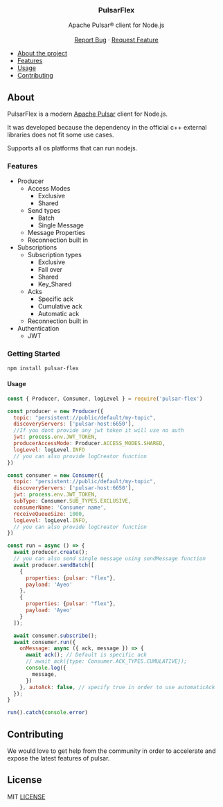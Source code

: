   <br />
<h3 align="center">PulsarFlex</h3>

  <p align="center">
    Apache Pulsar® client for Node.js
    <br />
    <br /> 
    <a href="https://github.com/ayeo-flex/pulsar-flex/issues/new?assignees=&labels=&template=bug_report.md&title=">Report Bug</a>
    ·
    <a href="https://github.com/ayeo-flex/pulsar-flex/issues/new?assignees=&labels=&template=feature_request.md&title=">Request Feature</a>
  </p>


- [About the project](#about)
- [Features](#features)
- [Usage](#usage)
- [Contributing](#contributing)

## <a name="about"></a> About

PulsarFlex is a modern [Apache Pulsar](https://pulsar.apache.org/) client for Node.js.

It was developed because the dependency in the official c++ external libraries does not fit some use cases.

Supports all os platforms that can run nodejs.

### <a name="features"></a> Features

* Producer
  * Access Modes
    * Exclusive
    * Shared
  * Send types
    * Batch 
    * Single Message
  * Message Properties
  * Reconnection built in  
* Subscriptions
  * Subscription types
    * Exclusive
    * Fail over  
    * Shared
    * Key_Shared
  * Acks
    * Specific ack
    * Cumulative ack
    * Automatic ack  
  * Reconnection built in  
* Authentication
  * JWT

### <a name="getting-started"></a> Getting Started

```sh
npm install pulsar-flex
```

#### <a name="usage"></a> Usage
```javascript
const { Producer, Consumer, logLevel } = require('pulsar-flex')

const producer = new Producer({
  topic: "persistent://public/default/my-topic",
  discoveryServers: ['pulsar-host:6650'],
  //If you dont provide any jwt token it will use no auth
  jwt: process.env.JWT_TOKEN,
  producerAccessMode: Producer.ACCESS_MODES.SHARED,
  logLevel: logLevel.INFO
  // you can also provide logCreator function
})

const consumer = new Consumer({
  topic: "persistent://public/default/my-topic",
  discoveryServers: ['pulsar-host:6650'],
  jwt: process.env.JWT_TOKEN,
  subType: Consumer.SUB_TYPES.EXCLUSIVE,
  consumerName: 'Consumer name',
  receiveQueueSize: 1000,
  logLevel: logLevel.INFO,
  // you can also provide logCreator function
})

const run = async () => {
  await producer.create();
  // you can also send single message using sendMessage function
  await producer.sendBatch([
    {
      properties: {pulsar: "flex"}, 
      payload: 'Ayeo' 
    },
    {
      properties: {pulsar: "flex"},
      payload: 'Ayeo'
    }
  ]);

  await consumer.subscribe();
  await consumer.run({
    onMessage: async ({ ack, message }) => {
      await ack(); // Default is specific ack
      // await ack({type: Consumer.ACK_TYPES.CUMULATIVE});
      console.log({
        message,
      })
    }, autoAck: false, // specify true in order to use automaticAck
  });
}

run().catch(console.error)
```
## <a name="contributing"></a> Contributing

We would love to get help from the community in order to accelerate and expose the latest features of pulsar.

## <a name="license"></a> License
 MIT [LICENSE](https://github.com/ayeo-flex/pulsar-flex/blob/master/LICENSE) 
